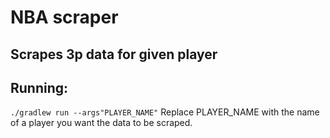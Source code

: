 # NBA scraper
## Scrapes 3p data for given player

## Running: 
`./gradlew run --args"PLAYER_NAME"`
Replace PLAYER_NAME with the name of a player you want the data to be scraped.
